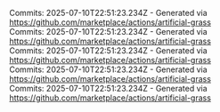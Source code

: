 Commits: 2025-07-10T22:51:23.234Z - Generated via https://github.com/marketplace/actions/artificial-grass
<br>
Commits: 2025-07-10T22:51:23.234Z - Generated via https://github.com/marketplace/actions/artificial-grass
<br>
Commits: 2025-07-10T22:51:23.234Z - Generated via https://github.com/marketplace/actions/artificial-grass
<br>
Commits: 2025-07-10T22:51:23.234Z - Generated via https://github.com/marketplace/actions/artificial-grass
<br>
Commits: 2025-07-10T22:51:23.234Z - Generated via https://github.com/marketplace/actions/artificial-grass
<br>
